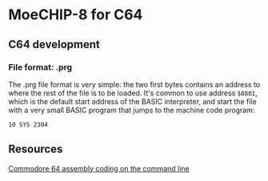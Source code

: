 MoeCHIP-8 for C64
=================


C64 development
---------------

### File format: .prg

The .prg file format is very simple: the two first bytes contains an address
to where the rest of the file is to be loaded. It's common to use address
`$0801`, which is the default start address of the BASIC interpreter, and
start the file with a very small BASIC program that jumps to the machine
code program:

```basic
10 SYS 2304
```




Resources
---------

[Commodore 64 assembly coding on the command line](https://csl.name/post/c64-coding/)
